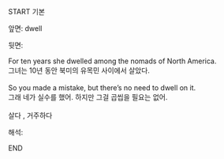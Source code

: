 START
기본

앞면:
dwell


뒷면:
<div>For ten years she dwelled among the nomads of North America. </div><div>그녀는 10년 동안 북미의 유목민 사이에서 살았다.</div><div><br></div><div><div>So you made a mistake, but there’s no need to dwell on it. </div><div><div>그래 네가 실수를 했어. 하지만 그걸 곱씹을 필요는 없어.</div></div></div><div><br></div><div>살다 , 거주하다</div>


해석:

END